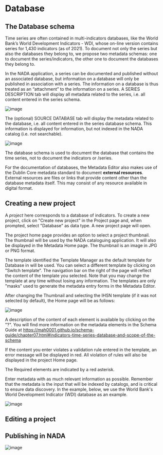 # Database

## The Database schema

Time series are often contained in multi-indicators databases, like the World Bank’s World Development Indicators - WDI, whose on-line version contains series for 1,430 indicators (as of 2021). To document not only the series but also the databases they belong to, we propose two metadata schemas: one to document the series/indicators, the other one to document the databases they belong to.

In the NADA application, a series can be documented and published without an associated database, but information on a database will only be published in association with a series. The information on a database is thus treated as an “attachment” to the information on a series. A SERIES DESCRIPTION tab will display all metadata related to the series, i.e. all content entered in the series schema.

![image](https://user-images.githubusercontent.com/35276300/217082799-d2cd213c-7c0f-4503-9917-b4a3f09a6796.png)

The (optional) SOURCE DATABASE tab will display the metadata related to the database, i.e. all content entered in the series database schema. This information is displayed for information, but not indexed in the NADA catalog (i.e. not searchable).

![image](https://user-images.githubusercontent.com/35276300/217082831-f29fd693-3980-4407-97d4-f6c4741ef245.png)

The database schema is used to document the database that contains the time series, not to document the indicators or /series.

For the documentation of databases, the Metadata Editor also makes use of the Dublin Core metadata standard to document **external resources**. External resources are files or links that provide content other than the database metadata itself. This may consist of any resource available in digital format.

## Creating a new project

A *project* here corresponds to a database of indicators. To create a new project, click on "Create new project" in the Project page and, when prompted, select "Database" as data type. A new project page will open.

The project home page provides an option to select a project thumbnail. The thumbnail will be used by the NADA cataloguing application. It will also be displayed in the Metadata Home page. The thumbnail is an image in JPG or PNG format.

The template identified the Template Manager as the default template for Database in will be used. You can select a different template by clicking on "Switch template". The navigation bar on the right of the page will reflect the content of the template you selected. Note that you may change the template at any time without losing any information. The templates are only "masks" used to generate the metadata entry forms in the Metadata Editor.

After changing the Thumbnail and selecting the IHSN template (if it was not selected by default), the Home page will be as follows:

![image](https://user-images.githubusercontent.com/35276300/217083307-d39ac23a-d3d4-4b74-8616-fe46c8f32268.png)

A description of the content of each element is available by clicking on the "?". You will find more information on the metadata elements in the Schema Guide at https://mah0001.github.io/schema-guide/chapter07.html#indicators-time-series-database-and-scope-of-the-schema

If the content you enter violates a validation rule entered in the template, an error message will be displayed in red. All violation of rules will also be displayed in the project Home page.

The Required elements are indicated by a red asterisk.

Enter metadata with as much relevant information as possible. Remember that the metadata is the input that will be indexed by catalogs, and is critical to ensure data discovery. In the example, below, we use the World Bank's World Development Indicator (WDI) database as an example. 

![image](https://user-images.githubusercontent.com/35276300/217087648-14c1b83b-f9e4-4784-a4ea-17b5133d4484.png)

## Editing a project


## Publishing in NADA

![image](https://user-images.githubusercontent.com/35276300/217015089-c28370c9-1650-4292-8af9-c82962c944f3.png)

